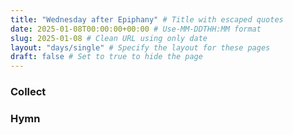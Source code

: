 ```yaml
---
title: "Wednesday after Epiphany" # Title with escaped quotes
date: 2025-01-08T00:00:00+00:00 # Use-MM-DDTHH:MM format
slug: 2025-01-08 # Clean URL using only date
layout: "days/single" # Specify the layout for these pages
draft: false # Set to true to hide the page
---
```


### Collect


### Hymn